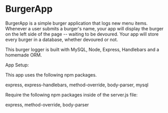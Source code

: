 # BurgerApp

BurgerApp is a simple burger application that logs new menu items. Whenever a user submits a burger's name, your app will display the burger on the left side of the page -- waiting to be devoured. Your app will store every burger in a database, whether devoured or not.

This burger logger is built  with MySQL, Node, Express, Handlebars and a homemade ORM.

App Setup:

This app uses the following npm packages.

express, 
express-handlebars, 
method-override, 
body-parser, 
mysql


Require the following npm packages inside of the server.js file:

express, 
method-override, 
body-parser
